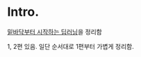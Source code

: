 # Intro.

[밑바닥부터 시작하는 딥러닝](http://www.yes24.com/Product/Goods/34970929)을 정리함

1, 2편 있음. 일단 순서대로 1편부터 가볍게 정리함.  

